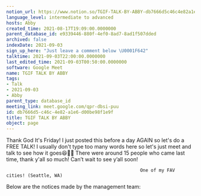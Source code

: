 ```yaml
---
notion_url: https://www.notion.so/TGIF-TALK-BY-ABBY-db7666d5c46c4e82a1e6d00be98f1e9f
language_level: intermediate to advanced
hosts: Abby
created_time: 2021-08-17T19:09:00.0000000
parent_database_id: e9339446-880f-4ef0-8ad7-8ad1f507dded
archived: false
indexDate: 2021-09-03
sign_up_here: "Just leave a comment below \U0001F642"
talktime: 2021-09-03T22:00:00.0000000
last_edited_time: 2021-09-03T00:50:00.0000000
software: Google Meet
name: TGIF TALK BY ABBY
tags:
- Talk
- 2021-09-03
- Abby
parent_type: database_id
meeting_link: meet.google.com/qpr-dbsi-puu
id: db7666d5-c46c-4e82-a1e6-d00be98f1e9f
title: TGIF TALK BY ABBY
object: page
---
```


Thank God It's Friday! I just posted this before a day AGAIN so let's do a FREE TALK!
I usually don't type too many words here so let's just meet and talk to see how it goes😆👍🏻
There were around 15 people who came last time, thank y'all so much!
Can’t wait to see y’all soon!




                                                      One of my FAV cities! (Seattle, WA)







Below are the notices made by the management team: 



